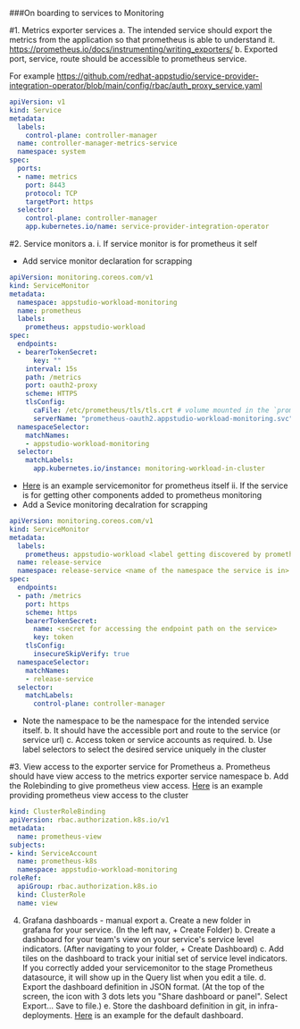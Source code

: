###On boarding to services to Monitoring

#1. Metrics exporter services
a. The intended service should export the metrics from the application so that prometheus is able to understand it. https://prometheus.io/docs/instrumenting/writing_exporters/
b. Exported port, service, route should be accessible to prometheus service.

For example https://github.com/redhat-appstudio/service-provider-integration-operator/blob/main/config/rbac/auth_proxy_service.yaml
```yaml
apiVersion: v1
kind: Service
metadata:
  labels:
    control-plane: controller-manager
  name: controller-manager-metrics-service
  namespace: system
spec:
  ports:
  - name: metrics
    port: 8443
    protocol: TCP
    targetPort: https
  selector:
    control-plane: controller-manager
    app.kubernetes.io/name: service-provider-integration-operator
```

#2. Service monitors
a.
i. If service monitor is for prometheus it self
* Add service monitor declaration for scrapping
```yaml
apiVersion: monitoring.coreos.com/v1
kind: ServiceMonitor
metadata:
  namespace: appstudio-workload-monitoring
  name: prometheus
  labels:
    prometheus: appstudio-workload
spec:
  endpoints:
  - bearerTokenSecret:
      key: ""
    interval: 15s
    path: /metrics
    port: oauth2-proxy
    scheme: HTTPS
    tlsConfig:
      caFile: /etc/prometheus/tls/tls.crt # volume mounted in the `prometheus` container of the prometheus pods
      serverName: "prometheus-oauth2.appstudio-workload-monitoring.svc"
  namespaceSelector:
    matchNames:
    - appstudio-workload-monitoring
  selector:
    matchLabels:
      app.kubernetes.io/instance: monitoring-workload-in-cluster
```
* [Here](https://github.com/redhat-appstudio/infra-deployments/blob/main/components/monitoring/prometheus/base/prometheus-servicemonitors.yaml) is an example servicemonitor for prometheus itself
ii. If the service is for getting other components added to prometheus monitoring
* Add a Sevice monitoring decalration for scrapping
```yaml
apiVersion: monitoring.coreos.com/v1
kind: ServiceMonitor
metadata:
  labels:
    prometheus: appstudio-workload <label getting discovered by prometheus-operator>
  name: release-service
  namespace: release-service <name of the namespace the service is in>
spec:
  endpoints:
  - path: /metrics
    port: https
    scheme: https
    bearerTokenSecret:
      name: <secret for accessing the endpoint path on the service>
      key: token
    tlsConfig:
      insecureSkipVerify: true
  namespaceSelector:
    matchNames:
    - release-service
  selector:
    matchLabels:
      control-plane: controller-manager
```
* Note the namespace to be the namespace for the intended service itself.
b. It should have the accessible port and route to the service (or service url)
c. Access token or service accounts as required.
b. Use label selectors to select the desired service uniquely in the cluster 

#3. View access to the exporter service for Prometheus
a. Prometheus should have view access to the metrics exporter service namespace
b. Add the Rolebinding to give prometheus view access. [Here](https://github.com/redhat-appstudio/infra-deployments/blob/main/components/monitoring/prometheus/base/prometheus-view.yaml) is an example providing prometheus view access to the cluster
```yaml
kind: ClusterRoleBinding
apiVersion: rbac.authorization.k8s.io/v1
metadata:
  name: prometheus-view
subjects:
- kind: ServiceAccount
  name: prometheus-k8s
  namespace: appstudio-workload-monitoring
roleRef:
  apiGroup: rbac.authorization.k8s.io
  kind: ClusterRole
  name: view
```

4. Grafana dashboards - manual export
a. Create a new folder in grafana for your service. (In the left nav, + Create Folder)
b. Create a dashboard for your team's view on your service's service level indicators. (After navigating to your folder, + Create Dashboard)
c. Add tiles on the dashboard to track your initial set of service level indicators. If you correctly added your servicemonitor to the stage Prometheus datasource, it will show up in the Query list when you edit a tile.
d. Export the dashboard definition in JSON format. (At the top of the screen, the icon with 3 dots lets you "Share dashboard or panel". Select Export... Save to file.)
e.  Store the dashboard definition in git, in infra-deployments. [Here](https://github.com/redhat-appstudio/infra-deployments/blob/main/components/monitoring/grafana/base/dashboards/example.json) is an example for the default dashboard.
